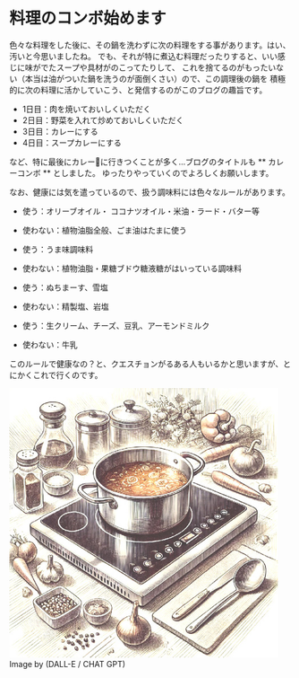 # 料理のコンボ始めます

色々な料理をした後に、その鍋を洗わずに次の料理をする事があります。はい、汚いと今思いましたね。
でも、それが特に煮込む料理だったりすると、いい感じに味がでたスープや具材がのこってたりして、
これを捨てるのがもったいない（本当は油がついた鍋を洗うのが面倒くさい）ので、この調理後の鍋を
積極的に次の料理に活かしていこう、と発信するのがこのブログの趣旨です。

* 1日目：肉を焼いておいしくいただく
* 2日目：野菜を入れて炒めておいしくいただく
* 3日目：カレーにする
* 4日目：スープカレーにする

など、特に最後にカレー🍛に行きつくことが多く…ブログのタイトルも ** カレーコンボ ** としました。
ゆったりやっていくのでよろしくお願いします。

なお、健康には気を遣っているので、扱う調味料には色々なルールがあります。

*  使う：オリーブオイル・ ココナツオイル・米油・ラード・バター等
*  使わない：植物油脂全般、ごま油はたまに使う

*  使う：うま味調味料
*  使わない：植物油脂・果糖ブドウ糖液糖がはいっている調味料

*  使う：ぬちまーす、雪塩
*  使わない：精製塩、岩塩

*  使う：生クリーム、チーズ、豆乳、アーモンドミルク
*  使わない：牛乳


このルールで健康なの？と、クエスチョンがるある人もいるかと思いますが、とにかくこれで行くのです。


![kitchen](/images/misc/kitchen.jpg)
Image by (DALL-E / CHAT GPT)

